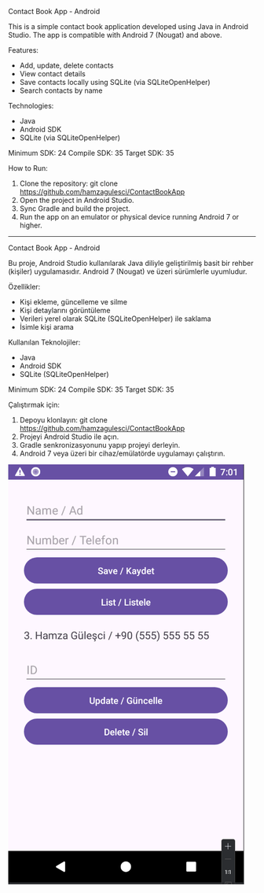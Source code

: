 Contact Book App - Android

This is a simple contact book application developed using Java in Android Studio.
The app is compatible with Android 7 (Nougat) and above.

Features:
- Add, update, delete contacts
- View contact details
- Save contacts locally using SQLite (via SQLiteOpenHelper)
- Search contacts by name

Technologies:
- Java
- Android SDK
- SQLite (via SQLiteOpenHelper)

Minimum SDK: 24
Compile SDK: 35
Target SDK: 35

How to Run:
1. Clone the repository:
   git clone https://github.com/hamzagulesci/ContactBookApp
2. Open the project in Android Studio.
3. Sync Gradle and build the project.
4. Run the app on an emulator or physical device running Android 7 or higher.

---

Contact Book App - Android

Bu proje, Android Studio kullanılarak Java diliyle geliştirilmiş basit bir rehber (kişiler) uygulamasıdır.
Android 7 (Nougat) ve üzeri sürümlerle uyumludur.

Özellikler:
- Kişi ekleme, güncelleme ve silme
- Kişi detaylarını görüntüleme
- Verileri yerel olarak SQLite (SQLiteOpenHelper) ile saklama
- İsimle kişi arama

Kullanılan Teknolojiler:
- Java
- Android SDK
- SQLite (SQLiteOpenHelper)

Minimum SDK: 24
Compile SDK: 35
Target SDK: 35

Çalıştırmak için:
1. Depoyu klonlayın:
   git clone https://github.com/hamzagulesci/ContactBookApp
2. Projeyi Android Studio ile açın.
3. Gradle senkronizasyonunu yapıp projeyi derleyin.
4. Android 7 veya üzeri bir cihaz/emülatörde uygulamayı çalıştırın.

![App Screenshot](https://raw.githubusercontent.com/hamzagulesci/ContactBookApp/main/ContactBookApp.PNG)
